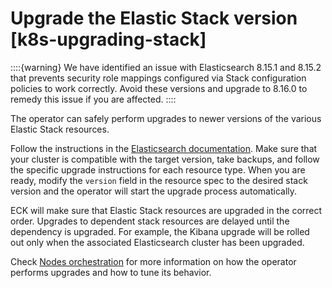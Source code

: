 # Upgrade the Elastic Stack version [k8s-upgrading-stack]

::::{warning}
We have identified an issue with Elasticsearch 8.15.1 and 8.15.2 that prevents security role mappings configured via Stack configuration policies to work correctly. Avoid these versions and upgrade to 8.16.0 to remedy this issue if you are affected.
::::


The operator can safely perform upgrades to newer versions of the various Elastic Stack resources.

Follow the instructions in the [Elasticsearch documentation](https://www.elastic.co/guide/en/elastic-stack/current/upgrading-elastic-stack.html). Make sure that your cluster is compatible with the target version, take backups, and follow the specific upgrade instructions for each resource type. When you are ready, modify the `version` field in the resource spec to the desired stack version and the operator will start the upgrade process automatically.

ECK will make sure that Elastic Stack resources are upgraded in the correct order. Upgrades to dependent stack resources are delayed until the dependency is upgraded. For example, the Kibana upgrade will be rolled out only when the associated Elasticsearch cluster has been upgraded.

Check [Nodes orchestration](../../../deploy-manage/upgrade/deployment-or-cluster.md) for more information on how the operator performs upgrades and how to tune its behavior.
